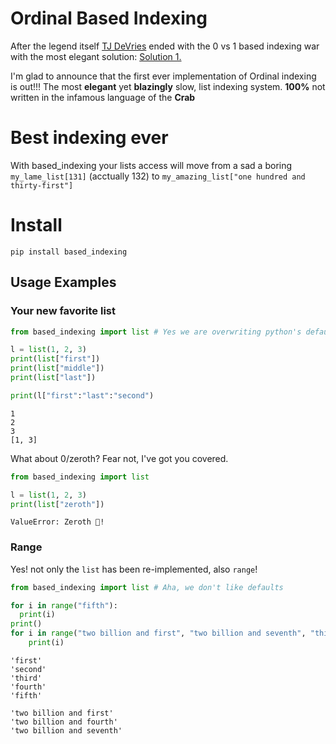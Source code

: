 # Ordinal Based Indexing
After the legend itself [TJ DeVries](https://github.com/tjdevries) ended with the 0 vs 1 based indexing war with the most elegant solution: [Solution 1.](https://twitter.com/teej_dv/status/1757852497928921290)

I'm glad to announce that the first ever implementation of Ordinal indexing is out!!!
The most **elegant** yet **blazingly** slow, list indexing system. **100%** not written in the infamous language of the **Crab**


# Best indexing ever
With based_indexing your lists access will move from a sad a boring `my_lame_list[131]` (acctually 132) to `my_amazing_list["one hundred and thirty-first"]`

# Install
```console
pip install based_indexing
```

## Usage Examples

### Your new favorite list
``` python
from based_indexing import list # Yes we are overwriting python's default and useless list

l = list(1, 2, 3)
print(list["first"])
print(list["middle"])
print(list["last"])

print(l["first":"last":"second")
```
```console
1
2
3
[1, 3]
```

What about 0/zeroth? 
Fear not, I've got you covered.
```python
from based_indexing import list

l = list(1, 2, 3)
print(list["zeroth"])
```
```console
ValueError: Zeroth 🖕!
```

### Range
Yes! not only the `list` has been re-implemented, also `range`!
``` python
from based_indexing import list # Aha, we don't like defaults

for i in range("fifth"):
  print(i)
print()
for i in range("two billion and first", "two billion and seventh", "third"):
    print(i)
```
```console
'first'
'second'
'third'
'fourth'
'fifth'

'two billion and first'
'two billion and fourth'
'two billion and seventh'

```
